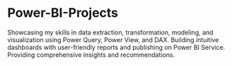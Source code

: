 # Power-BI-Projects
Showcasing my skills in data extraction, transformation, modeling, and visualization using Power Query, Power View, and DAX. Building intuitive dashboards with user-friendly reports and publishing on Power BI Service. Providing comprehensive insights and recommendations.
